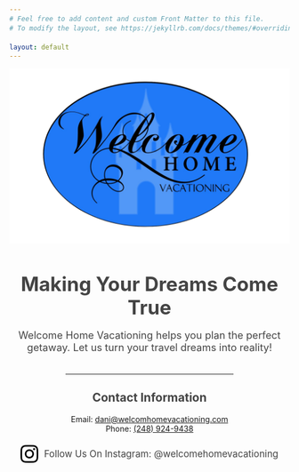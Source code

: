 ```yaml
---
# Feel free to add content and custom Front Matter to this file.
# To modify the layout, see https://jekyllrb.com/docs/themes/#overriding-theme-defaults

layout: default
---
```


<!---![Soon for Jekyll, screenshot](./images/background.jpg) -->

<img src="./images/Company_Logo.png" alt="drawing" width="600" class="center"/>

<div style="text-align:center; margin-top: 2em;">
    <div style="text-align:center; width:100%; max-width:900px; margin:0 auto;">
        <h1 style="font-size:2.5em; color:#444; margin-bottom:0.5em;">
            Making Your Dreams Come True
        </h1>
    </div>
    <p style="font-size:1.3em; color:#444; margin-bottom:2em;">Welcome Home Vacationing helps you plan the perfect getaway. Let us turn your travel dreams into reality!</p>
    <hr style="width:60%; margin:2em auto;">
    <h2 style="color:#444;">Contact Information</h2>
    <p class="contact-info">Email: <a href="mailto:dani@welcomhomevacationing.com">dani@welcomhomevacationing.com</a><br>
    Phone: <a href="tel:+12489249438">(248) 924-9438</a></p>
    <div style="margin-top:1.5em; display:flex; align-items:center; justify-content:center;">
        <a href="https://instagram.com/welcomehomevacationing" target="_blank" style="display:flex; align-items:center; text-decoration:none;">
            <img src="./images/icon-insta.svg" alt="Instagram" style="width:32px; height:32px; margin-right:10px; vertical-align:middle;">
            <span style="font-size:1.2em; color:#444;">
                Follow Us On Instagram: @welcomehomevacationing
            </span>
        </a>
    </div>
	
</div>


